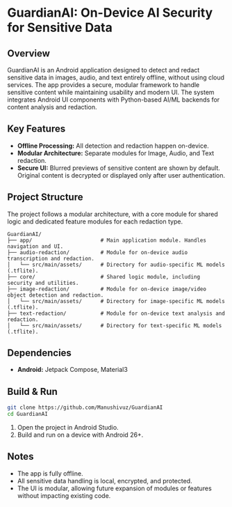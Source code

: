 # GuardianAI: On-Device AI Security for Sensitive Data

## Overview
GuardianAI is an Android application designed to detect and redact sensitive data in images, audio, and text entirely offline, without using cloud services. The app provides a secure, modular framework to handle sensitive content while maintaining usability and modern UI. The system integrates Android UI components with Python-based AI/ML backends for content analysis and redaction.

## Key Features
- **Offline Processing:** All detection and redaction happen on-device.
- **Modular Architecture:** Separate modules for Image, Audio, and Text redaction.
- **Secure UI:** Blurred previews of sensitive content are shown by default. Original content is decrypted or displayed only after user authentication.

## Project Structure
The project follows a modular architecture, with a core module for shared logic and dedicated feature modules for each redaction type.
```
GuardianAI/
├── app/                      # Main application module. Handles navigation and UI.
├── audio-redaction/          # Module for on-device audio transcription and redaction.
│   └── src/main/assets/      # Directory for audio-specific ML models (.tflite).
├── core/                     # Shared logic module, including security and utilities.
├── image-redaction/          # Module for on-device image/video object detection and redaction.
│   └── src/main/assets/      # Directory for image-specific ML models (.tflite).
├── text-redaction/           # Module for on-device text analysis and redaction.
│   └── src/main/assets/      # Directory for text-specific ML models (.tflite).
```


## Dependencies
- **Android:** Jetpack Compose, Material3

## Build & Run
```bash
git clone https://github.com/Manushivuz/GuardianAI
cd GuardianAI
```
1. Open the project in Android Studio.
3. Build and run on a device with Android 26+.

## Notes
- The app is fully offline.
- All sensitive data handling is local, encrypted, and protected.
- The UI is modular, allowing future expansion of modules or features without impacting existing code.
